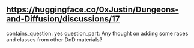 ## https://huggingface.co/0xJustin/Dungeons-and-Diffusion/discussions/17

contains_question: yes
question_part: Any thought on adding some races and classes from other DnD materials?